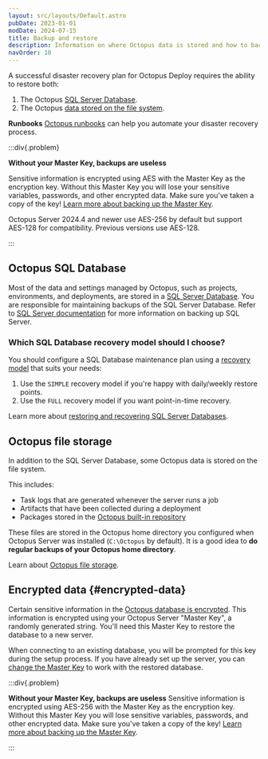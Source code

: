 ```yaml
---
layout: src/layouts/Default.astro
pubDate: 2023-01-01
modDate: 2024-07-15
title: Backup and restore
description: Information on where Octopus data is stored and how to backup and restore an Octopus instance.
navOrder: 10
---
```


A successful disaster recovery plan for Octopus Deploy requires the ability to restore both:

1. The Octopus [SQL Server Database](/docs/administration/data).
2. The Octopus [data stored on the file system](/docs/administration/managing-infrastructure/server-configuration-and-file-storage).

**Runbooks**
[Octopus runbooks](/docs/runbooks) can help you automate your disaster recovery process.

:::div{.problem}

**Without your Master Key, backups are useless**

Sensitive information is encrypted using AES with the Master Key as the encryption key. Without this Master Key you will lose your sensitive variables, passwords, and other encrypted data. Make sure you've taken a copy of the key! [Learn more about backing up the Master Key](/docs/security/data-encryption).

Octopus Server 2024.4 and newer use AES-256 by default but support AES-128 for compatibility. Previous versions use AES-128.

:::

## Octopus SQL Database

Most of the data and settings managed by Octopus, such as projects, environments, and deployments, are stored in a [SQL Server Database](/docs/administration/data). You are responsible for maintaining backups of the SQL Server Database. Refer to [SQL Server documentation](https://msdn.microsoft.com/en-AU/library/ms187510.aspx) for more information on backing up SQL Server.

### Which SQL Database recovery model should I choose?

You should configure a SQL Database maintenance plan using a [recovery model](https://msdn.microsoft.com/en-us/library/ms189275.aspx) that suits your needs:

1. Use the `SIMPLE` recovery model if you're happy with daily/weekly restore points.
2. Use the `FULL` recovery model if you want point-in-time recovery.

Learn more about [restoring and recovering SQL Server Databases](https://msdn.microsoft.com/en-us/library/ms191253.aspx).

## Octopus file storage

In addition to the SQL Server Database, some Octopus data is stored on the file system.

This includes:

- Task logs that are generated whenever the server runs a job
- Artifacts that have been collected during a deployment
- Packages stored in the [Octopus built-in repository](/docs/packaging-applications/package-repositories)

These files are stored in the Octopus home directory you configured when Octopus Server was installed (`C:\Octopus` by default). It is a good idea to **do regular backups of your Octopus home directory**.

Learn about [Octopus file storage](/docs/administration/managing-infrastructure/server-configuration-and-file-storage).

## Encrypted data {#encrypted-data}

Certain sensitive information in the [Octopus database is encrypted](/docs/security/data-encryption/). This information is encrypted using your Octopus Server "Master Key", a randomly generated string. You'll need this Master Key to restore the database to a new server. 

When connecting to an existing database, you will be prompted for this key during the setup process. If you have already set up the server, you can [change the Master Key](/docs/octopus-rest-api/octopus.server.exe-command-line/database) to work with the restored database.

:::div{.problem}

**Without your Master Key, backups are useless**
Sensitive information is encrypted using AES-256 with the Master Key as the encryption key. Without this Master Key you will lose sensitive variables, passwords, and other encrypted data. Make sure you've taken a copy of the key! [Learn more about backing up the Master Key](/docs/security/data-encryption).

:::
